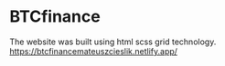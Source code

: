 # BTCfinance
The website was built using html scss grid technology.
https://btcfinancemateuszcieslik.netlify.app/
